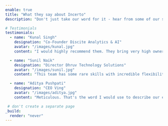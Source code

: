 ```yaml
---
enable: true
title: "What they say about Incerto"
description: "Don't just take our word for it - hear from some of our satisfied clients! Check out some of our testimonials below to see what others are saying about Incerto."

# Testimonials
testimonials:
  - name: "Kunal Singh"
    designation: "Co-Founder Discite Analytics & AI"
    avatar: "/images/kunal.jpg"
    content: "I would highly recommend them. They bring very high ownership to the projects they work on with no followups required, and they are really good problem solvers so its easy to trust them with some critical issues you are facing.</br></br></br>"

  - name: "Sunil Naik"
    designation: "Director Dhruv Technology Solutions"
    avatar: "/images/sunil.jpg"
    content: "This team has some rare skills with incredible flexibility and subject matter expertise. They have worked diligently to meet and exceed our expectations.</br></br></br></br>"

  - name: "Aditya Pushpati"
    designation: "CEO Ving"
    avatar: "/images/aditya.jpg"
    content: "Meticulous. That's the word I would use to describe our engagment with Iroh. Their planning and attention to detail was commendable. The team looked into aspects that we missed and suggested the multiple options to choose from, in terms of approach to meet our product goals. Very professional and consultative."

 # don't create a separate page
_build:
  render: "never"
---
```


